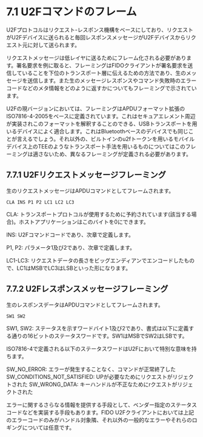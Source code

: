 # 7.1 U2Fコマンドのフレーム
U2Fプロトコルはリクエスト-レスポンス機構をベースにしており、リクエストがU2Fデバイスに送られると毎回レスポンスメッセージがU2Fデバイスからリクエスト元に対して送られます。

リクエストメッセージは低レイヤに送るためにフレーム化される必要があります。署名要求を例に取ると、フレーミングはFIDOクライアントが署名要求を送信していることを下位のトランスポート層に伝えるための方法であり、生のメッセージを送信します。また生のメッセージレスポンスやコマンド失敗時のエラーコードなどのメタ情報をどのように返すかについてもフレーミングで示されています。

U2Fの現バージョンにおいては、フレーミングはAPDUフォーマット拡張のISO7816-4-2005をベースに定義されています。これはセキュアエレメント周辺が実装されこのフォーマットを解釈することのできる、USBトランスポートを用いるデバイスによく適合します。これはBluetoothベースのデバイスでも同じことが言えるでしょう。それ以外の、ビルトインのu2fトークンを用いるモバイルデバイス上のTEEのようなトランスポート手法を用いるものについてはこのフレーミングは適さないため、異なるフレーミングが定義される必要があります。

## 7.7.1 U2Fリクエストメッセージフレーミング
生のリクエストメッセージはAPDUコマンドとしてフレームされます。

`CLA INS P1 P2 LC1 LC2 LC3`

CLA: トランスポートプロトコルが使用するために予約されています(該当する場合)。ホストアプリケーションはこのバイトを0にできます。

INS: U2Fコマンドコードであり、次章で定義します。

P1, P2: パラメータ1及び2であり、次章で定義します。

LC1-LC3: リクエストデータの長さをビッグエンディアンでエンコードしたもので、LC1はMSBでLC3はLSBといった形になります。

## 7.7.2 U2Fレスポンスメッセージフレーミング
生のレスポンスデータはAPDUコマンドとしてフレームされます。

`SW1 SW2`

SW1, SW2: ステータスを示すワードバイト1及び2であり、書式は以下に定義する通りの16ビットのステータスワードです。SW1はMSBでSW2はLSBです。

ISO7816-4で定義される以下のステータスワードはU2Fにおいて特別な意味を持ちます。

SW_NO_ERROR: エラーが発生することなく、コマンドが正常終了した
SW_CONDITIONS_NOT_SATISFIED: UPが必要なためにリクエストがリジェクトされた
SW_WRONG_DATA: キーハンドルが不正なためにrクエストがリジェクトされた

エラーに関するさらなる情報を提供する手段として、ベンダー指定のステータスコードなどを実装する手段もあります。FIDO U2Fクライアントにおいては上記のエラーコードのみがハンドル対象隣、それ以外の一般的なエラーやそれらのロギングについては任意です。
